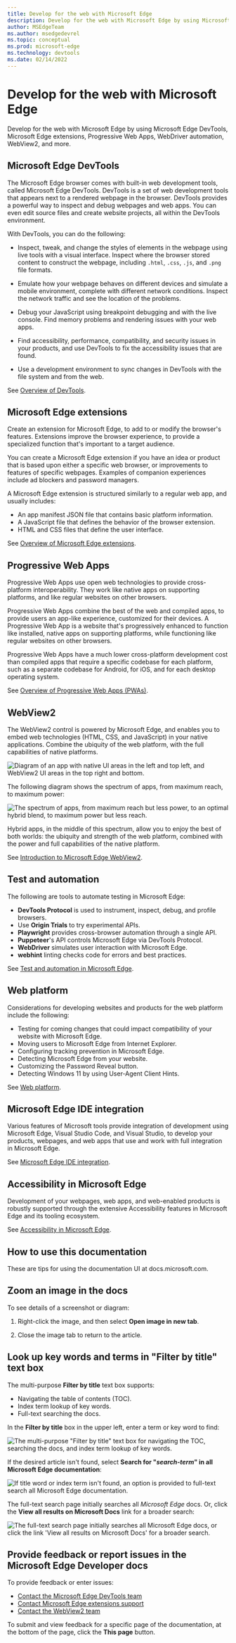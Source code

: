 ```yaml
---
title: Develop for the web with Microsoft Edge
description: Develop for the web with Microsoft Edge by using Microsoft Edge DevTools, Microsoft Edge extensions, Progressive Web Apps, WebDriver automation, WebView2, and more.
author: MSEdgeTeam
ms.author: msedgedevrel
ms.topic: conceptual
ms.prod: microsoft-edge
ms.technology: devtools
ms.date: 02/14/2022
---
```

# Develop for the web with Microsoft Edge

Develop for the web with Microsoft Edge by using Microsoft Edge DevTools, Microsoft Edge extensions, Progressive Web Apps, WebDriver automation, WebView2, and more.


<!-- ====================================================================== -->
## Microsoft Edge DevTools
<!-- ====================================================================== -->
<!-- keep sync'd:
* [Overview of DevTools](devtools-guide-chromium/overview.md) - intro section
* [Microsoft Edge DevTools](../develop-web-microsoft-edge.md#microsoft-edge-devtools) in _Develop for the web with Microsoft Edge_
-->

The Microsoft Edge browser comes with built-in web development tools, called Microsoft Edge DevTools.  DevTools is a set of web development tools that appears next to a rendered webpage in the browser.  DevTools provides a powerful way to inspect and debug webpages and web apps.  You can even edit source files and create website projects, all within the DevTools environment.

With DevTools, you can do the following:

*  Inspect, tweak, and change the styles of elements in the webpage using live tools with a visual interface.  Inspect where the browser stored content to construct the webpage, including `.html`, `.css`, `.js`, and `.png` file formats.

*  Emulate how your webpage behaves on different devices and simulate a mobile environment, complete with different network conditions.  Inspect the network traffic and see the location of the problems.

*  Debug your JavaScript using breakpoint debugging and with the live console.  Find memory problems and rendering issues with your web apps.

*  Find accessibility, performance, compatibility, and security issues in your products, and use DevTools to fix the accessibility issues that are found.

*  Use a development environment to sync changes in DevTools with the file system and from the web.

<!-- /keep sync'd -->

See [Overview of DevTools](devtools-guide-chromium/overview.md).


<!-- ====================================================================== -->
## Microsoft Edge extensions
   
Create an extension for Microsoft Edge, to add to or modify the browser's features.  Extensions improve the browser experience, to provide a specialized function that's important to a target audience.

You can create a Microsoft Edge extension if you have an idea or product that is based upon either a specific web browser, or improvements to features of specific webpages. Examples of companion experiences include ad blockers and password managers.

A Microsoft Edge extension is structured similarly to a regular web app, and usually includes:

*  An app manifest JSON file that contains basic platform information.
*  A JavaScript file that defines the behavior of the browser extension.
*  HTML and CSS files that define the user interface.

See [Overview of Microsoft Edge extensions](extensions-chromium/index.md).


<!-- ====================================================================== -->
## Progressive Web Apps

Progressive Web Apps use open web technologies to provide cross-platform interoperability.  They work like native apps on supporting platforms, and like regular websites on other browsers.

Progressive Web Apps combine the best of the web and compiled apps, to provide users an app-like experience, customized for their devices.  A Progressive Web App is a website that's progressively enhanced to function like installed, native apps on supporting platforms, while functioning like regular websites on other browsers.

Progressive Web Apps have a much lower cross-platform development cost than compiled apps that require a specific codebase for each platform, such as a separate codebase for Android, for iOS, and for each desktop operating system.

See [Overview of Progressive Web Apps (PWAs)](progressive-web-apps-chromium/index.md).


<!-- ====================================================================== -->
## WebView2

The WebView2 control is powered by Microsoft Edge, and enables you to embed web technologies (HTML, CSS, and JavaScript) in your native applications.  Combine the ubiquity of the web platform, with the full capabilities of native platforms.

![Diagram of an app with native UI areas in the left and top left, and WebView2 UI areas in the top right and bottom.](media/webview-panels.png)

The following diagram shows the spectrum of apps, from maximum reach, to maximum power:

![The spectrum of apps, from maximum reach but less power, to an optimal hybrid blend, to maximum power but less reach.](media/web-hybrid-native.png)
<!-- png copy used in main article is named "web-native.png" -->

Hybrid apps, in the middle of this spectrum, allow you to enjoy the best of both worlds: the ubiquity and strength of the web platform, combined with the power and full capabilities of the native platform.

See [Introduction to Microsoft Edge WebView2](webview2/index.md).


<!-- ====================================================================== -->
## Test and automation

The following are tools to automate testing in Microsoft Edge:

*  **DevTools Protocol** is used to instrument, inspect, debug, and profile browsers.
*  Use **Origin Trials** to try experimental APIs.
*  **Playwright** provides cross-browser automation through a single API.
*  **Puppeteer**'s API controls Microsoft Edge via DevTools Protocol.
*  **WebDriver** simulates user interaction with Microsoft Edge.
*  **webhint** linting checks code for errors and best practices.

See [Test and automation in Microsoft Edge](test-and-automation/test-and-automation.md).


<!-- ====================================================================== -->
## Web platform

Considerations for developing websites and products for the web platform include the following:

*  Testing for coming changes that could impact compatibility of your website with Microsoft Edge.
*  Moving users to Microsoft Edge from Internet Explorer.
*  Configuring tracking prevention in Microsoft Edge.
*  Detecting Microsoft Edge from your website.
*  Customizing the Password Reveal button.
*  Detecting Windows 11 by using User-Agent Client Hints.

See [Web platform](web-platform/web-platform.md).


<!-- ====================================================================== -->
## Microsoft Edge IDE integration

Various features of Microsoft tools provide integration of development using Microsoft Edge, Visual Studio Code, and Visual Studio, to develop your products, webpages, and web apps that use and work with full integration in Microsoft Edge.

See [Microsoft Edge IDE integration](visual-studio-code/ide-integration.md).


<!-- ====================================================================== -->
## Accessibility in Microsoft Edge

Development of your webpages, web apps, and web-enabled products is robustly supported through the extensive Accessibility features in Microsoft Edge and its tooling ecosystem.

See [Accessibility in Microsoft Edge](accessibility/index.md).


<!-- leaf node (article; omit per PR review) -->
<!-- ====================================================================== -->
<!-- ## Privacy whitepaper

The Microsoft Edge _browser privacy promise_ provides you with protection, transparency, control, and respect.  Microsoft Edge has many features and services associated with privacy.  This whitepaper explains how your data is used, how to control the different features, and how to manage your collected data.

See [Microsoft Edge Privacy Whitepaper](privacy-whitepaper/index.md).
-->


<!-- leaf node (article; omit per PR review) -->
<!-- ====================================================================== -->
<!-- ## The Web We Want initiative

The Web We Want initiative is a cross-browser, open initiative focused on identifying missing features and functionalities in the web platform for potential development as web standards or browser features.  Let browser vendors and standards groups know what you think is missing from the web platform.

If you build for the web, you inevitably run into problems.  Perhaps there's no way to achieve an aspect of your design with CSS, or it may require an incredible amount of experimenting with CSS.  Maybe there's a device feature you want to tap into using JavaScript, or there's a needed Developer Tools feature that can make your job easier.

See [The Web We Want initiative](web-we-want/index.md).
-->


<!-- ============================================================================================================================================ -->
<!-- ============================================================================================================================================ -->
## How to use this documentation

These are tips for using the documentation UI at docs.microsoft.com.


<!-- ====================================================================== -->
## Zoom an image in the docs

To see details of a screenshot or diagram:

1. Right-click the image, and then select **Open image in new tab**.

1. Close the image tab to return to the article.


<!-- ====================================================================== -->
## Look up key words and terms in "Filter by title" text box

The multi-purpose **Filter by title** text box supports:
*  Navigating the table of contents (TOC).
*  Index term lookup of key words.
*  Full-text searching the docs.

In the **Filter by title** box in the upper left, enter a term or key word to find:

![The multi-purpose "Filter by title" text box for navigating the TOC, searching the docs, and index term lookup of key words.](media/filter-by-title-ui.png)

If the desired article isn't found, select **Search for "_search-term_" in all Microsoft Edge documentation**:

![If title word or index term isn't found, an option is provided to full-text search all Microsoft Edge documentation.](media/full-text-search-fallback.png)

The full-text search page initially searches all _Microsoft Edge_ docs.  Or, click the **View all results on Microsoft Docs** link for a broader search:

![The full-text search page initially searches all Microsoft Edge docs, or click the link 'View all results on Microsoft Docs' for a broader search.](media/full-text-search-page.png)


<!-- ====================================================================== -->
## Provide feedback or report issues in the Microsoft Edge Developer docs

To provide feedback or enter issues:

* [Contact the Microsoft Edge DevTools team](devtools-guide-chromium/contact.md)
* [Contact Microsoft Edge extensions support](extensions-chromium/publish/contact-extensions-team.md)
* [Contact the WebView2 team](webview2/contact.md)

To submit and view feedback for a specific page of the documentation, at the bottom of the page, click the **This page** button.
